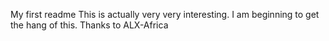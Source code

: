 My first readme
This is actually very very interesting.
I am beginning to get the hang of this.
Thanks to ALX-Africa

